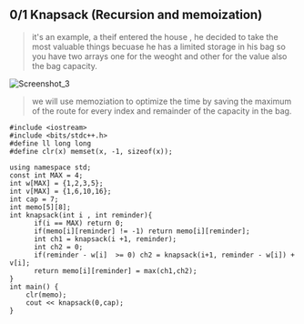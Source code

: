 ## 0/1 Knapsack (Recursion and memoization)

> it's an example, a theif entered the house , he decided to take the most valuable things becuase he has a limited storage in his bag so you have two arrays one for the weoght and other for the value also the bag capacity.
 
![Screenshot_3](https://user-images.githubusercontent.com/60802724/200031172-2a596480-3d14-4950-b87d-b38f85b2f6ae.png)

> we will use memoziation to optimize the time by saving the maximum of the route for every index and remainder of the capacity in the bag.
```
#include <iostream>
#include <bits/stdc++.h>
#define ll long long
#define clr(x) memset(x, -1, sizeof(x));

using namespace std;
const int MAX = 4;
int w[MAX] = {1,2,3,5};
int v[MAX] = {1,6,10,16};
int cap = 7;
int memo[5][8];
int knapsack(int i , int reminder){
      if(i == MAX) return 0;
      if(memo[i][reminder] != -1) return memo[i][reminder];
      int ch1 = knapsack(i +1, reminder);
      int ch2 = 0;
      if(reminder - w[i]  >= 0) ch2 = knapsack(i+1, reminder - w[i]) + v[i];
      return memo[i][reminder] = max(ch1,ch2);
}
int main() {
    clr(memo);
    cout << knapsack(0,cap);
}

```
<!---
SORVER/SORVER is a ✨ special ✨ repository because its `README.md` (this file) appears on your GitHub profile.
You can click the Preview link to take a look at your changes.
--->
